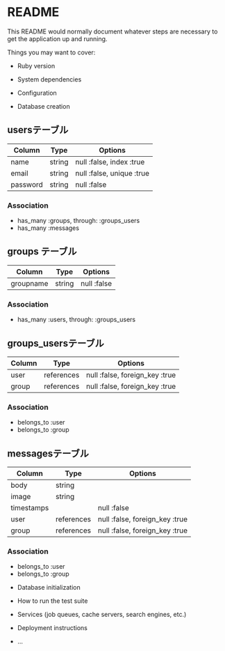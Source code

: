 # README

This README would normally document whatever steps are necessary to get the
application up and running.

Things you may want to cover:

* Ruby version

* System dependencies

* Configuration

* Database creation
## usersテーブル
|Column|Type|Options|
|------|----|-------|
|name|string|null :false, index :true|
|email|string|null :false, unique :true|
|password|string|null :false|
### Association
- has_many :groups, through: :groups_users
- has_many :messages


## groups テーブル
|Column|Type|Options|
|------|----|-------|
|groupname|string|null :false|
### Association
- has_many :users, through: :groups_users

## groups_usersテーブル
|Column|Type|Options|
|------|----|-------|
|user|references|null :false, foreign_key :true|
|group|references|null :false, foreign_key :true|
### Association
- belongs_to :user
- belongs_to :group


## messagesテーブル
|Column|Type|Options|
|------|----|-------|
|body|string||
|image|string||
|timestamps||null :false|
|user|references|null :false, foreign_key :true|
|group|references|null :false, foreign_key :true|
### Association
- belongs_to :user
- belongs_to :group


* Database initialization

* How to run the test suite

* Services (job queues, cache servers, search engines, etc.)

* Deployment instructions

* ...
